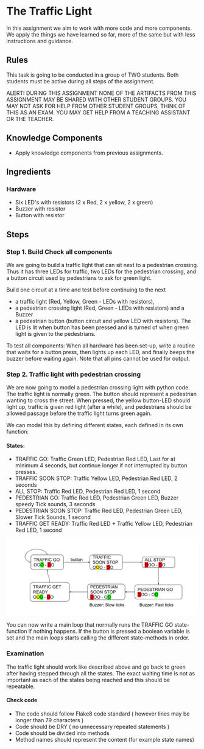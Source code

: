 # The Traffic Light

In this assignment we aim to work with more code and more components. We apply the things we have learned so far, more of the same but with less instructions and guidance. 

## Rules

This task is going to be conducted in a group of TWO students. Both students must be active during all steps of the assignment.

ALERT! DURING THIS ASSIGNMENT
NONE OF THE ARTIFACTS FROM THIS ASSIGNMENT MAY BE SHARED WITH OTHER STUDENT GROUPS.
YOU MAY NOT ASK FOR HELP FROM OTHER STUDENT GROUPS, THINK OF THIS AS AN EXAM. 
YOU MAY GET HELP FROM A TEACHING ASSISTANT OR THE TEACHER.


## Knowledge Components
 * Apply knowledge components from previous assignments. 

## Ingredients

### Hardware
 * Six LED's with resistors (2 x Red, 2 x yellow, 2 x green)
 * Buzzer with resistor
 * Button with resistor
 
 
## Steps


### Step 1. Build Check all components

We are going to build a traffic light that can sit next to a pedestrian crossing. Thus it has three LEDs for traffic, two LEDs for the pedestrian crossing, and a button circuit used by pedestrians to ask for green light. 

Build one circuit at a time and test before continuing to the next
* a traffic light (Red, Yellow, Green - LEDs with resistors), 
* a pedestrian crossing light (Red, Green - LEDs with resistors) and a Buzzer
* a pedestrian button (button circuit and yellow LED with resistors). The LED is lit when button has been pressed and is turned of when green light is given to the pedestrians.

To test all components: When all hardware has been set-up, write a routine that waits for a button press, then lights up each LED, and finally beeps the buzzer before waiting again. Note that all pins cannot be used for output. 

### Step 2. Traffic light with pedestrian crossing

We are now going to model a pedestrian crossing light with python code. The traffic light is normally green.
The button should represent a pedestrian wanting to cross the street. When pressed, the yellow button-LED should light up, traffic is given red light (after a while), and pedestrians should be allowed passage before the traffic light turns green again.

We can model this by defining different states, each defined in its own function:

#### States:
 * TRAFFIC GO: Traffic Green LED, Pedestrian Red LED, Last for at minimum 4 seconds, but continue longer if not interrupted by button presses.
 * TRAFFIC SOON STOP: Traffic Yellow LED, Pedestrian Red LED, 2 seconds
 * ALL STOP: Traffic Red LED, Pedestrian Red LED, 1 second
 * PEDESTRIAN GO: Traffic Red LED, Pedestrian Green LED, Buzzer speedy Tick sounds, 3 seconds
 * PEDESTRIAN SOON STOP: Traffic Red LED, Pedestrian Green LED, Slower Tick Sounds, 1 second
 * TRAFFIC GET READY: Traffic Red LED + Traffic Yellow LED, Pedestrian Red LED, 1 second

 
 ![State transitions](../images/states.svg)

You can now write a main loop that normally runs the TRAFFIC GO state-function if nothing happens. If the button is pressed a boolean variable is set and the main loops starts calling the different state-methods in order.


### Examination

The traffic light should work like described above and go back to green after having stepped through all the states. The exact waiting time is not as important as each of the states being reached and this should be repeatable.

#### Check code
 * The code should follow Flake8 code standard ( however lines may be longer than 79 characters )
 * Code should be DRY ( no unnecessary repeated statements )
 * Code should be divided into methods
 * Method names should represent the content (for example state names)
 
 
 
 
 
